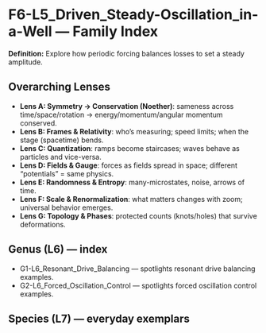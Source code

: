 # F6-L5_Driven_Steady-Oscillation_in-a-Well — Family Index
**Definition:** Explore how periodic forcing balances losses to set a steady amplitude.

## Overarching Lenses

- **Lens A: Symmetry -> Conservation (Noether)**: sameness across time/space/rotation → energy/momentum/angular momentum conserved.
- **Lens B: Frames & Relativity**: who’s measuring; speed limits; when the stage (spacetime) bends.
- **Lens C: Quantization**: ramps become staircases; waves behave as particles and vice-versa.
- **Lens D: Fields & Gauge**: forces as fields spread in space; different “potentials” = same physics.
- **Lens E: Randomness & Entropy**: many-microstates, noise, arrows of time.
- **Lens F: Scale & Renormalization**: what matters changes with zoom; universal behavior emerges.
- **Lens G: Topology & Phases**: protected counts (knots/holes) that survive deformations.

## Genus (L6) — index
- G1-L6_Resonant_Drive_Balancing — spotlights resonant drive balancing examples.
- G2-L6_Forced_Oscillation_Control — spotlights forced oscillation control examples.

## Species (L7) — everyday exemplars

